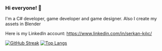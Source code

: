 ### Hi everyone! 👋


I'm a C# developer, game developer and game designer. Also I create my assets in Blender

Here is my LinkedIn account: https://www.linkedin.com/in/serkan-kılıc/


[![GitHub Streak](https://streak-stats.demolab.com?user=Serkan-K&theme=github-dark&hide_border=true&border_radius=5)](https://git.io/streak-stats)
[![Top Langs](https://github-readme-stats.vercel.app/api/top-langs/?username=Serkan-K&layout=compact&theme=github_dark&&hide_border=true&border_radius=5,hide=kotlin,swift,objective-c)](https://github.com/Serkan-K)
<!--[![GitHub stats](https://github-readme-stats.vercel.app/api?username=Serkan-K&show_icons=true&theme=github_dark&hide_border=true&border_radius=5)

<!--
**Serkan-K/Serkan-K** is a ✨ _special_ ✨ repository because its `README.md` (this file) appears on your GitHub profile.

Here are some ideas to get you started:

- 🔭 I’m currently working on ...
- 🌱 I’m currently learning ...
- 👯 I’m looking to collaborate on ...
- 🤔 I’m looking for help with ...
- 💬 Ask me about ...
- 📫 How to reach me: ...
- 😄 Pronouns: ...
- ⚡ Fun fact: ...
-->

